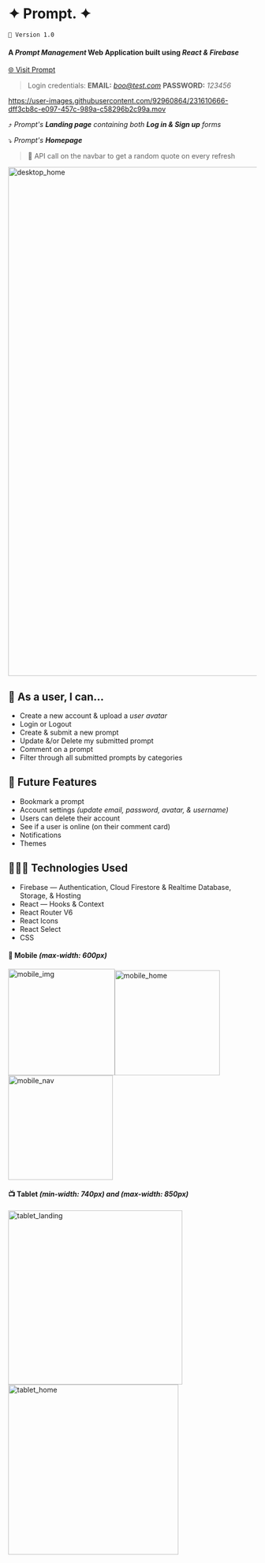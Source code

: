 # ✦ Prompt. ✦
`📍 Version 1.0`
#### A *Prompt Management* Web Application built using *React & Firebase*


[🌐 Visit Prompt](https://promptv2.web.app/)

> Login credentials: **EMAIL:** *boo@test.com* **PASSWORD:** *123456*

https://user-images.githubusercontent.com/92960864/231610666-dff3cb8c-e097-457c-989a-c58296b2c99a.mov

⤴️ *Prompt's **Landing page** containing both **Log in & Sign up** forms*

⤵️ *Prompt's **Homepage*** 
>📍 API call on the navbar to get a random quote on every refresh
<img width="1032" alt="desktop_home" src="https://user-images.githubusercontent.com/92960864/231615756-cda2c9aa-a9c7-45ab-aa56-d72e335c62c2.png">


## 👤 As a user, I can...
* Create a new account & upload a *user avatar*
* Login or Logout
* Create & submit a new prompt
* Update &/or Delete my submitted prompt
* Comment on a prompt
* Filter through all submitted prompts by categories

## 📖 Future Features
* Bookmark a prompt
* Account settings *(update email, password, avatar, & username)*
* Users can delete their account
* See if a user is online (on their comment card)
* Notifications
* Themes

## 👩🏻‍💻 Technologies Used
* Firebase — Authentication, Cloud Firestore & Realtime Database, Storage, & Hosting
* React — Hooks & Context
* React Router V6
* React Icons
* React Select
* CSS


#### 📱 Mobile *(max-width: 600px)*  
<img width="216" alt="mobile_img" src="https://user-images.githubusercontent.com/92960864/231621243-0aca9c96-fad2-4666-9c42-8ad677ddb623.png"><img width="213" alt="mobile_home" src="https://user-images.githubusercontent.com/92960864/231622392-9f346dfb-087f-4ffd-9369-c9fd53d1842d.png"><img width="212" alt="mobile_nav" src="https://user-images.githubusercontent.com/92960864/231621816-c25ccaed-dbde-4348-a7f5-4e996626f810.png">

#### 📺 Tablet *(min-width: 740px) and (max-width: 850px)*
<img width="353" alt="tablet_landing" src="https://user-images.githubusercontent.com/92960864/231624440-435aa664-1a1d-42ff-858b-6940798c641f.png"><img width="345" alt="tablet_home" src="https://user-images.githubusercontent.com/92960864/231624478-e1e78959-a60a-4f0c-802a-e1c3f58eea0d.png">
